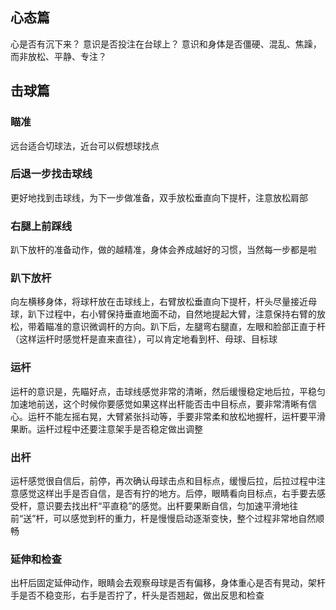 ## 心态篇
心是否有沉下来？
意识是否投注在台球上？
意识和身体是否僵硬、混乱、焦躁，而非放松、平静、专注？

## 击球篇
### 瞄准
远台适合切球法，近台可以假想球找点

### 后退一步找击球线
更好地找到击球线，为下一步做准备，双手放松垂直向下提杆，注意放松肩部

### 右腿上前踩线
趴下放杆的准备动作，做的越精准，身体会养成越好的习惯，当然每一步都是啦

### 趴下放杆
向左横移身体，将球杆放在击球线上，右臂放松垂直向下提杆，杆头尽量接近母球，趴下过程中，右小臂保持垂直地面不动，自然地提起大臂，注意保持右臂的放松，带着瞄准的意识微调杆的方向。趴下后，左腿弯右腿直，左眼和脸部正直于杆（这样运杆时感觉杆是直来直往），可以肯定地看到杆、母球、目标球

### 运杆
运杆的意识是，先瞄好点，击球线感觉非常的清晰，然后缓慢稳定地后拉，平稳匀加速地前送，这个时候你要感觉如果这样出杆能否击中目标点，要非常清晰有信心。运杆不能左摇右晃，大臂紧张抖动等，手要非常柔和放松地握杆，运杆要平滑果断。运杆过程中还要注意架手是否稳定做出调整

### 出杆
运杆感觉很自信后，前停，再次确认母球击点和目标点，缓慢后拉，后拉过程中注意感觉这样出手是否自信，是否有拧的地方。后停，眼睛看向目标点，右手要去感受杆，意识要去找出杆“平直稳”的感觉。出杆要果断自信，匀加速平滑地往前“送”杆，可以感觉到杆的重力，杆是慢慢启动逐渐变快，整个过程非常地自然顺畅

### 延伸和检查
出杆后固定延伸动作，眼睛会去观察母球是否有偏移，身体重心是否有晃动，架杆手是否不稳变形，右手是否拧了，杆头是否翘起，做出反思和检查
